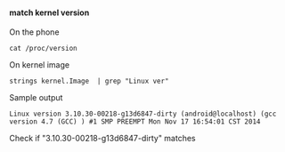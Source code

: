 #### match kernel version

On the phone

	cat /proc/version
	
On kernel image

	strings kernel.Image  | grep "Linux ver"

Sample output

	Linux version 3.10.30-00218-g13d6847-dirty (android@localhost) (gcc version 4.7 (GCC) ) #1 SMP PREEMPT Mon Nov 17 16:54:01 CST 2014

Check if "3.10.30-00218-g13d6847-dirty" matches

